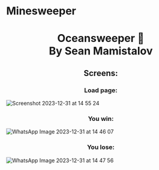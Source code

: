 # Minesweeper
<h1 align="center">Oceansweeper 👋<Br>
By Sean Mamistalov</h1>


<h2 align="center"> Screens:</h2>
<h3 align="center">Load page: </h3>

![Screenshot 2023-12-31 at 14 55 24](https://github.com/SeanMamistalov/Minesweeper/assets/139708154/a6381c64-44f6-47ab-baea-5a05f3d665f0)


<h3 align="center">You win: </h3>

![WhatsApp Image 2023-12-31 at 14 46 07](https://github.com/SeanMamistalov/Minesweeper/assets/139708154/2010bc43-8787-4ed9-8602-98282682b0c2)


<h3 align="center">You lose:</h3>

![WhatsApp Image 2023-12-31 at 14 47 56](https://github.com/SeanMamistalov/Minesweeper/assets/139708154/95abd423-abc0-4fce-9654-149e3f74d443)
